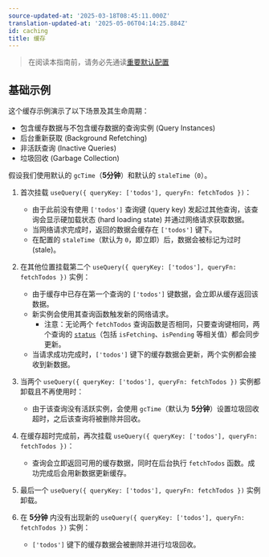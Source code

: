 ```yaml
---
source-updated-at: '2025-03-18T08:45:11.000Z'
translation-updated-at: '2025-05-06T04:14:25.884Z'
id: caching
title: 缓存
---
```

> 在阅读本指南前，请务必先通读[重要默认配置](./important-defaults.md)

## 基础示例

这个缓存示例演示了以下场景及其生命周期：

- 包含缓存数据与不包含缓存数据的查询实例 (Query Instances)
- 后台重新获取 (Background Refetching)
- 非活跃查询 (Inactive Queries)
- 垃圾回收 (Garbage Collection)

假设我们使用默认的 `gcTime`（**5分钟**）和默认的 `staleTime`（`0`）。

1. 首次挂载 `useQuery({ queryKey: ['todos'], queryFn: fetchTodos })`：
   - 由于此前没有使用 `['todos']` 查询键 (query key) 发起过其他查询，该查询会显示硬加载状态 (hard loading state) 并通过网络请求获取数据。
   - 当网络请求完成时，返回的数据会缓存在 `['todos']` 键下。
   - 在配置的 `staleTime`（默认为 `0`，即立即）后，数据会被标记为过时 (stale)。

2. 在其他位置挂载第二个 `useQuery({ queryKey: ['todos'], queryFn: fetchTodos })` 实例：
   - 由于缓存中已存在第一个查询的 `['todos']` 键数据，会立即从缓存返回该数据。
   - 新实例会使用其查询函数触发新的网络请求。
     - 注意：无论两个 `fetchTodos` 查询函数是否相同，只要查询键相同，两个查询的 [`status`](../reference/useQuery.md)（包括 `isFetching`、`isPending` 等相关值）都会同步更新。
   - 当请求成功完成时，`['todos']` 键下的缓存数据会更新，两个实例都会接收到新数据。

3. 当两个 `useQuery({ queryKey: ['todos'], queryFn: fetchTodos })` 实例都卸载且不再使用时：
   - 由于该查询没有活跃实例，会使用 `gcTime`（默认为 **5分钟**）设置垃圾回收超时，之后该查询将被删除并回收。

4. 在缓存超时完成前，再次挂载 `useQuery({ queryKey: ['todos'], queryFn: fetchTodos })`：
   - 查询会立即返回可用的缓存数据，同时在后台执行 `fetchTodos` 函数。成功完成后会用新数据更新缓存。

5. 最后一个 `useQuery({ queryKey: ['todos'], queryFn: fetchTodos })` 实例卸载。

6. 在 **5分钟** 内没有出现新的 `useQuery({ queryKey: ['todos'], queryFn: fetchTodos })` 实例：
   - `['todos']` 键下的缓存数据会被删除并进行垃圾回收。
